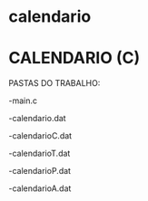# calendario
<h1> CALENDARIO (C)</h1>
<p>PASTAS DO TRABALHO:</p>
<p>-main.c</p>
<p>-calendario.dat</p>
<p>-calendarioC.dat</p>
<p>-calendarioT.dat</p>
<p>-calendarioP.dat</p>
<p>-calendarioA.dat</p>
